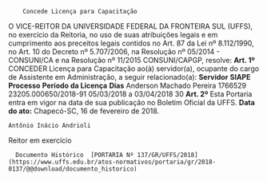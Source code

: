         Concede Licença para Capacitação  

 O VICE-REITOR DA UNIVERSIDADE FEDERAL DA FRONTEIRA SUL (UFFS), no exercício da Reitoria, no uso de suas atribuições legais e em cumprimento aos preceitos legais contidos no Art. 87 da Lei nº 8.112/1990, no Art. 10 do Decreto nº 5.707/2006, na Resolução nº 05/2014 - CONSUNI/CA e na Resolução nº 11/2015 CONSUNI/CAPGP, resolve:   **Art. 1º** CONCEDER Licença para Capacitação ao(à) servidor(a), ocupante do cargo de Assistente em Administração, a seguir relacionado(a):     **Servidor**   **SIAPE**   **Processo**   **Período da Licença**   **Dias**     Anderson Machado Pereira   1766529   23205.000650/2018-91   05/03/2018 a 03/04/2018   30       **Art. 2º** Esta Portaria entra em vigor na data de sua publicação no Boletim Oficial da UFFS.      **Data do ato:** Chapecó-SC, 16 de fevereiro de 2018.   
 

    Antônio Inácio Andrioli   
 Reitor em exercício 

      Documento Histórico  [PORTARIA Nº 137/GR/UFFS/2018](https://www.uffs.edu.br/atos-normativos/portaria/gr/2018-0137/@@download/documento_historico)     
      